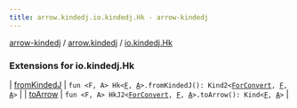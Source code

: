 ```yaml
---
title: arrow.kindedj.io.kindedj.Hk - arrow-kindedj
---
```


[arrow-kindedj](../../index.html) / [arrow.kindedj](../index.html) / [io.kindedj.Hk](./index.html)

### Extensions for io.kindedj.Hk

| [fromKindedJ](from-kinded-j.html) | `fun <F, A> Hk<`[`F`](from-kinded-j.html#F)`, `[`A`](from-kinded-j.html#A)`>.fromKindedJ(): Kind2<`[`ForConvert`](../-for-convert.html)`, `[`F`](from-kinded-j.html#F)`, `[`A`](from-kinded-j.html#A)`>` |
| [toArrow](to-arrow.html) | `fun <F, A> HkJ2<`[`ForConvert`](../-for-convert.html)`, `[`F`](to-arrow.html#F)`, `[`A`](to-arrow.html#A)`>.toArrow(): Kind<`[`F`](to-arrow.html#F)`, `[`A`](to-arrow.html#A)`>` |

